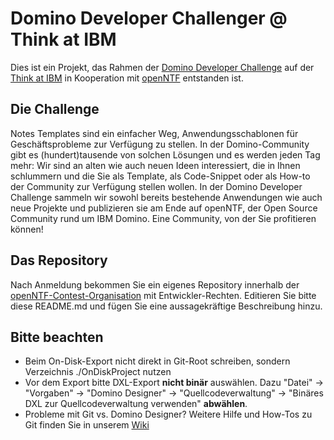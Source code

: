 # Domino Developer Challenger @ Think at IBM
Dies ist ein Projekt, das Rahmen der [Domino Developer Challenge](https://www.ibm.com/de-de/events/thinkatibm/events/icsdeveloper.html) auf der [Think at IBM](https://www.ibm.com/de-de/events/thinkatibm/index.html) in Kooperation mit [openNTF](https://www.openntf.org/main.nsf) entstanden ist.
## Die Challenge
Notes Templates sind ein einfacher Weg, Anwendungsschablonen für Geschäftsprobleme zur Verfügung zu stellen. In der Domino-Community gibt es (hundert)tausende von solchen Lösungen und es werden jeden Tag mehr: Wir sind an alten wie auch neuen Ideen interessiert, die in Ihnen schlummern und die Sie als Template, als Code-Snippet oder als How-to der Community zur Verfügung stellen wollen. In der Domino Developer Challenge sammeln wir sowohl bereits bestehende Anwendungen wie auch neue Projekte und publizieren sie am Ende auf openNTF, der Open Source Community rund um IBM Domino. Eine Community, von der Sie profitieren können!
## Das Repository
Nach Anmeldung bekommen Sie ein eigenes Repository innerhalb der [openNTF-Contest-Organisation](https://github.com/openntf-contest) mit Entwickler-Rechten. Editieren Sie bitte diese README.md und fügen Sie eine aussagekräftige Beschreibung hinzu.
## Bitte beachten
* Beim On-Disk-Export nicht direkt in Git-Root schreiben, sondern Verzeichnis ./OnDiskProject nutzen
* Vor dem Export bitte DXL-Export **nicht binär** auswählen. Dazu "Datei" &rightarrow; "Vorgaben" &rightarrow; "Domino Designer" &rightarrow; "Quellcodeverwaltung" &rightarrow; "Binäres DXL zur Quellcodeverwaltung verwenden" **abwählen**.
* Probleme mit Git vs. Domino Designer? Weitere Hilfe und How-Tos zu Git finden Sie in unserem [Wiki](https://github.com/openntf-contest/thinkatibm/wiki)

